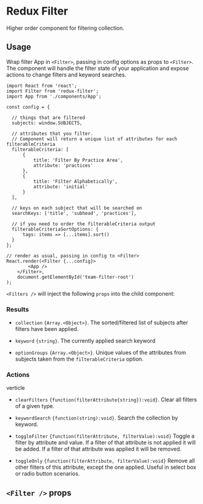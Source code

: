 # Redux Filter

Higher order component for filtering collection. 

## Usage

Wrap filter App in `<Filter>`, passing in config options as props to `<Filter>`. The component will handle the filter
 state of your application and expose actions to change filters and keyword searches. 
  

    import React from 'react';
    import Filter from 'redux-filter'; 
    import App from './components/App';
    
    const config = {

      // things that are filtered
      subjects: window.SUBJECTS,
      
      // attributes that you filter. 
      // Component will return a unique list of attributes for each filterableCriteria
      filterableCriteria: [
          {
              title: 'Filter By Practice Area',
              attribute: 'practices'
          },
          {
              title: 'Filter Alphabetically',
              attribute: 'initial'
          }
      ],
      
      // keys on each subject that will be searched on
      searchKeys: ['title', 'subhead', 'practices'],
  
      // if you need to order the filterableCriteria output
      filterableCriteriaSortOptions: {
          tags: items => [...items].sort()
      }
    };
    
    // render as usual, passing in config to <Filter>
    React.render(<Filter {...config}>
            <App />
        </Filter>,
        document.getElementById('team-filter-root')
    );
    
`<Filters />` will inject the following `props` into the child component:

### Results
- `collection` `{Array.<Object>}`. The sorted/filtered list of subjects after filters have been applied.  
 
- `keyword` `{string}`. The currently applied search keyword

- `optionGroups` `{Array.<Object>}`. Unique values of the attributes from subjects taken from the `filterableCriteria` option.

### Actions
verticle
- `clearFilters` `{function(filterAttribute{string}):void}`. Clear all filters of a given type. 

- `keywordSearch` `{function(string):void}`. Search the collection by keyword. 

- `toggleFilter` `{function(filterAttribute, filterValue):void}` Toggle a filter by attribute and value.
If a filter of that attribute is not applied it will be added. If a filter of that attribute was applied it will be removed.

- `toggleOnly` `{function(filterAttribute, filterValue):void}` Remove all other filters of this attribute, except the one applied.
Useful in select box or radio button scenarios. 

## `<Filter />` props
